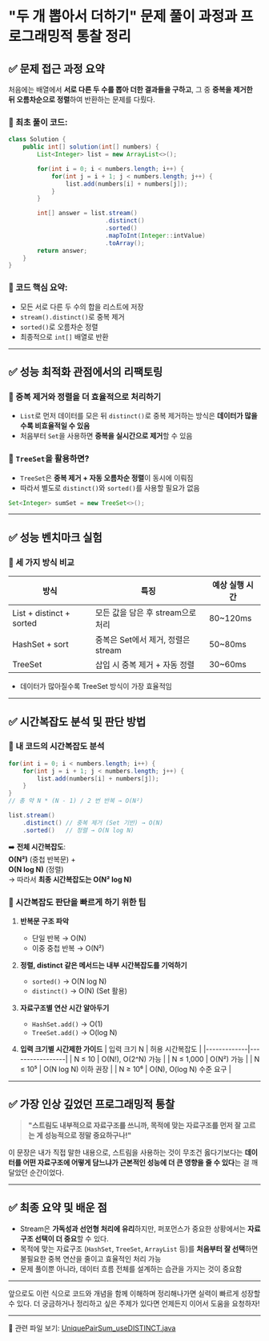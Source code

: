 # "두 개 뽑아서 더하기" 문제 풀이 과정과 프로그래밍적 통찰 정리

## ✅ 문제 접근 과정 요약
처음에는 배열에서 **서로 다른 두 수를 뽑아 더한 결과들을 구하고**, 그 중 **중복을 제거한 뒤 오름차순으로 정렬**하여 반환하는 문제를 다뤘다.

### 🔹 최초 풀이 코드:
```java
class Solution {
    public int[] solution(int[] numbers) {
        List<Integer> list = new ArrayList<>();

        for(int i = 0; i < numbers.length; i++) {
            for(int j = i + 1; j < numbers.length; j++) {
                list.add(numbers[i] + numbers[j]);
            }
        }

        int[] answer = list.stream()
                           .distinct()
                           .sorted()
                           .mapToInt(Integer::intValue)
                           .toArray();
        return answer;
    }
}
```

### 🔹 코드 핵심 요약:
- 모든 서로 다른 두 수의 합을 리스트에 저장
- `stream().distinct()`로 중복 제거
- `sorted()`로 오름차순 정렬
- 최종적으로 `int[]` 배열로 반환

---

## ✅ 성능 최적화 관점에서의 리팩토링

### 🔹 중복 제거와 정렬을 더 효율적으로 처리하기
- `List`로 먼저 데이터를 모은 뒤 `distinct()`로 중복 제거하는 방식은 **데이터가 많을수록 비효율적일 수 있음**
- 처음부터 `Set`을 사용하면 **중복을 실시간으로 제거**할 수 있음

### 🔹 `TreeSet`을 활용하면?
- `TreeSet`은 **중복 제거 + 자동 오름차순 정렬**이 동시에 이뤄짐
- 따라서 별도로 `distinct()`와 `sorted()`를 사용할 필요가 없음

```java
Set<Integer> sumSet = new TreeSet<>();
```

---

## ✅ 성능 벤치마크 실험

### 🔹 세 가지 방식 비교
| 방식                       | 특징                              | 예상 실행 시간 |
|--------------------------|-----------------------------------|----------------|
| List + distinct + sorted | 모든 값을 담은 후 stream으로 처리 | 80~120ms       |
| HashSet + sort           | 중복은 Set에서 제거, 정렬은 stream | 50~80ms        |
| TreeSet                  | 삽입 시 중복 제거 + 자동 정렬      | 30~60ms        |

- 데이터가 많아질수록 TreeSet 방식이 가장 효율적임

---

## ✅ 시간복잡도 분석 및 판단 방법

### 🔹 내 코드의 시간복잡도 분석
```java
for(int i = 0; i < numbers.length; i++) {
    for(int j = i + 1; j < numbers.length; j++) {
        list.add(numbers[i] + numbers[j]);
    }
}
// 총 약 N * (N - 1) / 2 번 반복 → O(N²)

list.stream()
    .distinct() // 중복 제거 (Set 기반) → O(N)
    .sorted()   // 정렬 → O(N log N)
```

➡️ **전체 시간복잡도**:  
**O(N²)** (중첩 반복문) +  
**O(N log N)** (정렬)  
→ 따라서 **최종 시간복잡도는 O(N² log N)**


### 🔹 시간복잡도 판단을 빠르게 하기 위한 팁

1. **반복문 구조 파악**  
   - 단일 반복 → O(N)  
   - 이중 중첩 반복 → O(N²)

2. **정렬, distinct 같은 메서드는 내부 시간복잡도를 기억하기**  
   - `sorted()` → O(N log N)  
   - `distinct()` → O(N) (Set 활용)

3. **자료구조별 연산 시간 알아두기**  
   - `HashSet.add()` → O(1)  
   - `TreeSet.add()` → O(log N)

4. **입력 크기별 시간제한 가이드**
   | 입력 크기 N | 허용 시간복잡도 |
   |-------------|-----------------|
   | N ≤ 10      | O(N!), O(2^N) 가능  |
   | N ≤ 1,000   | O(N²) 가능  |
   | N ≤ 10⁵     | O(N log N) 이하 권장  |
   | N ≥ 10⁶     | O(N), O(log N) 수준 요구  |

---

## ✅ 가장 인상 깊었던 프로그래밍적 통찰



> **"스트림도 내부적으로 자료구조를 쓰니까, 목적에 맞는 자료구조를 먼저 잘 고르는 게 성능적으로 정말 중요하구나!"**

이 문장은 내가 직접 말한 내용으로, 스트림을 사용하는 것이 무조건 옳다기보다는 **데이터를 어떤 자료구조에 어떻게 담느냐가 근본적인 성능에 더 큰 영향을 줄 수 있다**는 걸 깨달았던 순간이었다.

---

## ✅ 최종 요약 및 배운 점
- Stream은 **가독성과 선언형 처리에 유리**하지만, 퍼포먼스가 중요한 상황에서는 **자료구조 선택이 더 중요**할 수 있다.
- 목적에 맞는 자료구조 (`HashSet`, `TreeSet`, `ArrayList` 등)를 **처음부터 잘 선택**하면 불필요한 중복 연산을 줄이고 효율적인 처리 가능
- 문제 풀이뿐 아니라, 데이터 흐름 전체를 설계하는 습관을 가지는 것이 중요함

---

앞으로도 이런 식으로 코드와 개념을 함께 이해하며 정리해나가면 실력이 빠르게 성장할 수 있다. 더 궁금하거나 정리하고 싶은 주제가 있다면 언제든지 이어서 도움을 요청하자!

---

📁 관련 파일 보기: [UniquePairSum_useDISTINCT.java](./UniquePairSum_useDISTINCT.java)
